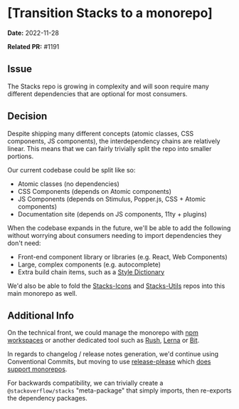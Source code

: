 # [Transition Stacks to a monorepo]

**Date:** 2022-11-28

**Related PR:** #1191

## Issue

The Stacks repo is growing in complexity and will soon require many different dependencies that are optional for most consumers.

## Decision

Despite shipping many different concepts (atomic classes, CSS components, JS components), the interdependency chains are relatively linear. This means that we can fairly trivially split the repo into smaller portions.

Our current codebase could be split like so:
- Atomic classes (no dependencies)
- CSS Components (depends on Atomic components)
- JS Components (depends on Stimulus, Popper.js, CSS + Atomic components)
- Documentation site (depends on JS components, 11ty + plugins)

When the codebase expands in the future, we'll be able to add the following without worrying about consumers needing to import dependencies they don't need:
- Front-end component library or libraries (e.g. React, Web Components)
- Large, complex components (e.g. autocomplete)
- Extra build chain items, such as a [Style Dictionary](https://amzn.github.io/style-dictionary/)

We'd also be able to fold the [Stacks-Icons](https://github.com/StackExchange/Stacks-Icons) and [Stacks-Utils](https://github.com/StackExchange/Stacks-Utils) repos into this main monorepo as well.

## Additional Info

On the technical front, we could manage the monorepo with [npm workspaces](https://docs.npmjs.com/cli/v9/using-npm/workspaces?v=true) or another dedicated tool such as [Rush](https://rushjs.io/pages/intro/welcome/), [Lerna](https://lerna.js.org/) or [Bit](https://bit.dev/).

In regards to changelog / release notes generation, we'd continue using Conventional Commits, but moving to use [release-please](https://github.com/googleapis/release-please) which [does support monorepos](https://github.com/googleapis/release-please/blob/main/docs/manifest-releaser.md).

For backwards compatibility, we can trivially create a `@stackoverflow/stacks` "meta-package" that simply imports, then re-exports the dependency packages.
